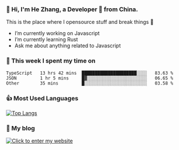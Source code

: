 ### 👋 Hi, I'm He Zhang, a Developer 🚀 from China.

This is the place where I opensource stuff and break things :rofl:

- I’m currently working on Javascript
- I’m currently learning Rust
- Ask me about anything related to Javascript

### 💪 This week I spent my time on 
<!--START_SECTION:waka-->

```text
TypeScript   13 hrs 42 mins  █████████████████████░░░░   83.63 %
JSON         1 hr 5 mins     █▓░░░░░░░░░░░░░░░░░░░░░░░   06.65 %
Other        35 mins         █░░░░░░░░░░░░░░░░░░░░░░░░   03.58 %
```

<!--END_SECTION:waka-->

### 👍 Most Used Languages
[![Top Langs](https://github-readme-stats.vercel.app/api/top-langs/?username=zhanghecool&layout=compact)](https://zhanghe.cool)

### 🌈 My blog 
[![Click to enter my website](https://cdn.jsdelivr.net/gh/zhanghecool/assets/images/gif/zhanghecools.gif)](https://zhanghe.cool)

